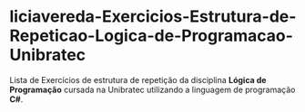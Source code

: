 # liciavereda-Exercicios-Estrutura-de-Repeticao-Logica-de-Programacao-Unibratec
 Lista de Exercícios de estrutura de repetição da disciplina **Lógica de Programação** cursada na Unibratec utilizando a linguagem de programação **C#**.
